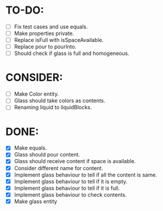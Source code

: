 # TO-DO:

 - [ ] Fix test cases and use equals.
 - [ ] Make properties private.
 - [ ] Replace isFull with isSpaceAvailable.
 - [ ] Replace pour to pourInto.
 - [ ] Should check if glass is full and homogeneous.

# CONSIDER:

 - [ ] Make Color entity.
 - [ ] Glass should take colors as contents.
 - [ ] Renaming liquid to liquidBlocks.

# DONE:

 - [x] Make equals.
 - [x] Glass should pour content.
 - [x] Glass should receive content if space is available.
 - [x] Consider different name for content.
 - [x] Implement glass behaviour to tell if all the content is same.
 - [x] Implement glass behaviour to tell if it is empty.
 - [x] Implement glass behaviour to tell if it is full.
 - [x] Implement glass behaviour to check contents.
 - [x] Make glass entity
